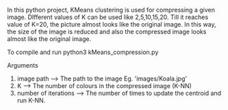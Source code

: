 In this python project, KMeans clustering is used for compressing a given image. DIfferent values of K can be used like 2,5,10,15,20. Till it reaches value of K=20, the picture almost looks like the original image. In this way, the size of the image is reduced and also the compressed image looks almost like the original image.

To compile and run
python3 kMeans_compression.py <image path> <K> <number of iterations>

Arguments
1)  image path --> The path to the image Eg. 'images/Koala.jpg'
2)  K --> The number of colours in the compressed image (K-NN)
3)  number of iterations --> The number of times to update the centroid and run K-NN.
